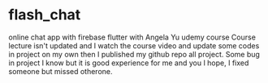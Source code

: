 # flash_chat
online chat app with firebase flutter with Angela Yu udemy course
Course lecture isn't updated and I watch the course video and update some codes in project on my own then I published my github repo all project.
Some bug in project I know but it is good experience for me and you I hope, I fixed someone but missed otherone. 
